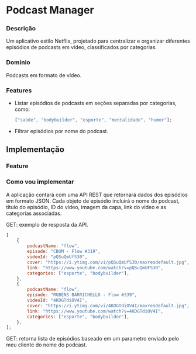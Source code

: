 # Podcast Manager

### Descrição

Um aplicativo estilo Netflix, projetado para centralizar e organizar diferentes episódios de podcasts em vídeo, classificados por categorias.

### Domínio

Podcasts em formato de vídeo.

### Features

- Listar episódios de podcasts em seções separadas por categorias, como:

  ```js
  ["saúde", "bodybuilder", "esporte", "mentalidade", "humor"];
  ```

- Filtrar episódios por nome do podcast.

## Implementação

### Feature

### Como vou implementar

A aplicação contará com uma API REST que retornará dados dos episódios em formato JSON. Cada objeto de episódio incluirá o nome do podcast, título do episódio, ID do vídeo, imagem da capa, link do vídeo e as categorias associadas.

GET: exemplo de resposta da API.

```js
[
	{
		podcastName: "flow",
		episode: "CBUM - Flow #319",
		videoId: "pQSuQmUfS30",
		cover: "https://i.ytimg.com/vi/pQSuQmUfS30/maxresdefault.jpg",
		link: "https://www.youtube.com/watch?v=pQSuQmUFS30",
		categories: ["esporte", "bodybuilder"],
	},
	{
		podcastName: "flow",
		episode: "RUBENS BARRICHELLO - Flow #339",
		videoId: "4KDGTdiOV4I",
		cover: "https://i.ytimg.com/vi/4KDGTdiOV4I/maxresdefault.jpg",
		link: "https://www.youtube.com/watch?v=4KDGTdiOV4I",
		categories: ["esporte", "bodybuilder"],
	},
];
```

GET: retorna lista de episódios baseado em um parametro enviado pelo meu cliente do nome do podcast.
